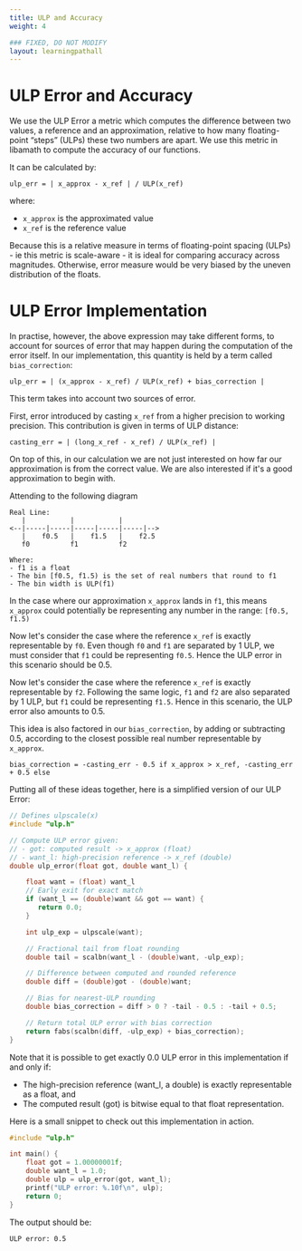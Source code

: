 ```yaml
---
title: ULP and Accuracy
weight: 4

### FIXED, DO NOT MODIFY
layout: learningpathall
---
```


# ULP Error and Accuracy

We use the ULP Error a metric which computes the difference between two values, a reference and an approximation, relative to how many floating-point “steps” (ULPs) these two numbers are apart.
We use this metric in libamath to compute the accuracy of our functions.

It can be calculated by:

 <!-- to measure the accuracy of our functions in libamath. This is a relative measure of ULP: given a result and a reference, it will tell you how many floating-point “steps” (ULPs) these two numbers are apart. It can be calculated by: -->

```
ulp_err = | x_approx - x_ref | / ULP(x_ref)
```

where:
* `x_approx` is the approximated value
* `x_ref` is the reference value

Because this is a relative measure in terms of floating-point spacing (ULPs) - ie this metric is scale-aware - it is ideal for comparing accuracy across magnitudes. Otherwise, error measure would be very biased by the uneven distribution of the floats.

 <!-- by this expression: 
![Expression to calculate ULP error#center](ulp-error-simple.png "Figure 1. Simple expression to calculate ULP error")

Note that because  -->

<!-- We use this metric to calculate So when we say a certain function f is 3.5 ULP accurate, it means that the f may present up to 3.5 ULP deviation from the result. -->

# ULP Error Implementation

In practise, however, the above expression may take different forms, to account for sources of error that may happen during the computation of the error itself. 
In our implementation, this quantity is held by a term called `bias_correction`:

```
ulp_err = | (x_approx - x_ref) / ULP(x_ref) + bias_correction |
```

This term takes into account two sources of error.

First, error introduced by casting `x_ref` from a higher precision to working precision. This contribution is given in terms of ULP distance:

```
casting_err = | (long_x_ref - x_ref) / ULP(x_ref) |
```

On top of this, in our calculation we are not just interested on how far our approximation is from the correct value.
We are also interested if it's a good approximation to begin with.

Attending to the following diagram

```
Real Line:
   |           |           |           
<--|-----|-----|-----|-----|-----|-->
   |    f0.5   |    f1.5   |    f2.5   
   f0          f1          f2          

Where:
- f1 is a float
- The bin [f0.5, f1.5) is the set of real numbers that round to f1
- The bin width is ULP(f1)
```
In the case where our approximation `x_approx` lands in `f1`, this means `x_approx` could potentially be representing any number in the range: `[f0.5, f1.5)`

Now let's consider the case where the reference `x_ref` is exactly representable by `f0`.
Even though `f0` and `f1` are separated by 1 ULP, we must consider that `f1` could be representing `f0.5`. 
Hence the ULP error in this scenario should be 0.5.

Now let's consider the case where the reference `x_ref` is exactly representable by `f2`.
Following the same logic, `f1` and `f2` are also separated by 1 ULP, but `f1` could be representing `f1.5`. 
Hence in this scenario, the ULP error also amounts to 0.5.

This idea is also factored in our `bias_correction`, by adding or subtracting 0.5, according to the closest possible real number representable by `x_approx`.


```
bias_correction = -casting_err - 0.5 if x_approx > x_ref, -casting_err + 0.5 else

```

Putting all of these ideas together, here is a simplified version of our ULP Error:


```C
// Defines ulpscale(x)
#include "ulp.h"

// Compute ULP error given:
// - got: computed result -> x_approx (float)
// - want_l: high-precision reference -> x_ref (double)
double ulp_error(float got, double want_l) {

    float want = (float) want_l
    // Early exit for exact match
    if (want_l == (double)want && got == want) {
       return 0.0;
    }

    int ulp_exp = ulpscale(want);

    // Fractional tail from float rounding
    double tail = scalbn(want_l - (double)want, -ulp_exp);

    // Difference between computed and rounded reference
    double diff = (double)got - (double)want;

    // Bias for nearest-ULP rounding
    double bias_correction = diff > 0 ? -tail - 0.5 : -tail + 0.5;

    // Return total ULP error with bias correction
    return fabs(scalbn(diff, -ulp_exp) + bias_correction);
}
```

Note that it is possible to get exactly 0.0 ULP error in this implementation if and only if:

* The high-precision reference (want_l, a double) is exactly representable as a float, and
* The computed result (got) is bitwise equal to that float representation.

Here is a small snippet to check out this implementation in action.


```C
#include "ulp.h"

int main() {
    float got = 1.00000001f;
    double want_l = 1.0;
    double ulp = ulp_error(got, want_l);
    printf("ULP error: %.10f\n", ulp);
    return 0;
}
```
The output should be:
```
ULP error: 0.5
```
